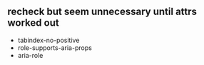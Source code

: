 ## recheck but seem unnecessary until attrs worked out

- tabindex-no-positive
- role-supports-aria-props
- aria-role
